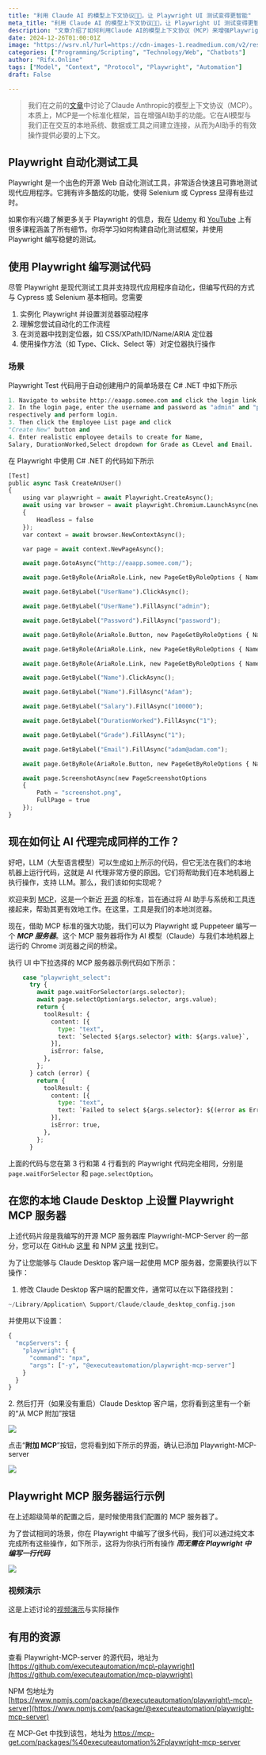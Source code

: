 ```yaml
---
title: "利用 Claude AI 的模型上下文协议🤖🧠，让 Playwright UI 测试变得更智能"
meta_title: "利用 Claude AI 的模型上下文协议🤖🧠，让 Playwright UI 测试变得更智能"
description: "文章介绍了如何利用Claude AI的模型上下文协议（MCP）来增强Playwright自动化测试工具的智能化。MCP为AI助手与本地系统之间提供了标准化的连接，允许AI执行自动化测试而无需手动编写代码。通过设置MCP服务器，用户可以通过简单的文本指令来执行复杂的测试场景，提升了自动化测试的效率和便利性。文章还提供了相关代码示例和资源链接，帮助用户实现这一功能。"
date: 2024-12-26T01:00:01Z
image: "https://wsrv.nl/?url=https://cdn-images-1.readmedium.com/v2/resize:fit:800/1*PNlck4usjMCE6Zh2lpDH7g.gif?output=gif&n=50"
categories: ["Programming/Scripting", "Technology/Web", "Chatbots"]
author: "Rifx.Online"
tags: ["Model", "Context", "Protocol", "Playwright", "Automation"]
draft: False

---
```




> 我们在之前的[文章](https://medium.com/executeautomation/model-context-protocol-open-source-real-time-data-bridging-for-llms-%EF%B8%8F-684a4a5c9fba)中讨论了Claude Anthropic的模型上下文协议（MCP）。本质上，MCP是一个标准化框架，旨在增强AI助手的功能。它在AI模型与我们正在交互的本地系统、数据或工具之间建立连接，从而为AI助手的有效操作提供必要的上下文。

## Playwright 自动化测试工具

Playwright 是一个出色的开源 Web 自动化测试工具，非常适合快速且可靠地测试现代应用程序。它拥有许多酷炫的功能，使得 Selenium 或 Cypress 显得有些过时。

如果你有兴趣了解更多关于 Playwright 的信息，我在 [Udemy](https://www.udemy.com/course/framework-development-with-playwright-dotnet/) 和 [YouTube](https://www.youtube.com/watch?v=gUu1QzIgO7U&list=PL6tu16kXT9PpjrdzWslhcb4KXFB-kdmVe) 上有很多课程涵盖了所有细节。你将学习如何构建自动化测试框架，并使用 Playwright 编写稳健的测试。

## 使用 Playwright 编写测试代码

尽管 Playwright 是现代测试工具并支持现代应用程序自动化，但编写代码的方式与 Cypress 或 Selenium 基本相同。您需要

1. 实例化 Playwright 并设置浏览器驱动程序
2. 理解您尝试自动化的工作流程
3. 在浏览器中找到定位器，如 CSS/XPath/ID/Name/ARIA 定位器
4. 使用操作方法（如 Type、Click、Select 等）对定位器执行操作

### 场景

Playwright Test 代码用于自动创建用户的简单场景在 C# .NET 中如下所示

```python
1. Navigate to website http://eaapp.somee.com and click the login link. 
2. In the login page, enter the username and password as "admin" and "password" 
respectively and perform login. 
3. Then click the Employee List page and click 
"Create New" button and 
4. Enter realistic employee details to create for Name, 
Salary, DurationWorked,Select dropdown for Grade as CLevel and Email.
```
在 Playwright 中使用 C# .NET 的代码如下所示

```python
[Test]
public async Task CreateAnUser()
{
    using var playwright = await Playwright.CreateAsync();
    await using var browser = await playwright.Chromium.LaunchAsync(new BrowserTypeLaunchOptions
    {
        Headless = false
    });
    var context = await browser.NewContextAsync();

    var page = await context.NewPageAsync();

    await page.GotoAsync("http://eaapp.somee.com/");

    await page.GetByRole(AriaRole.Link, new PageGetByRoleOptions { Name = "Login" }).ClickAsync();

    await page.GetByLabel("UserName").ClickAsync();

    await page.GetByLabel("UserName").FillAsync("admin");

    await page.GetByLabel("Password").FillAsync("password");

    await page.GetByRole(AriaRole.Button, new PageGetByRoleOptions { Name = "Log in" }).ClickAsync();

    await page.GetByRole(AriaRole.Link, new PageGetByRoleOptions { Name = "Employee List" }).ClickAsync();

    await page.GetByRole(AriaRole.Link, new PageGetByRoleOptions { Name = "Create New" }).ClickAsync();

    await page.GetByLabel("Name").ClickAsync();

    await page.GetByLabel("Name").FillAsync("Adam");

    await page.GetByLabel("Salary").FillAsync("10000");

    await page.GetByLabel("DurationWorked").FillAsync("1");

    await page.GetByLabel("Grade").FillAsync("1");

    await page.GetByLabel("Email").FillAsync("adam@adam.com");

    await page.GetByRole(AriaRole.Button, new PageGetByRoleOptions { Name = "Create" }).ClickAsync();

    await page.ScreenshotAsync(new PageScreenshotOptions
    {
        Path = "screenshot.png",
        FullPage = true
    });
}
```

## 现在如何让 AI 代理完成同样的工作？

好吧，LLM（大型语言模型）可以生成如上所示的代码，但它无法在我们的本地机器上运行代码，这就是 AI 代理非常方便的原因。它们将帮助我们在本地机器上执行操作，支持 LLM。那么，我们该如何实现呢？

欢迎来到 [MCP](http://modelcontextprotocol.io)，这是一个新近 [开源](https://github.com/modelcontextprotocol/servers) 的标准，旨在通过将 AI 助手与系统和工具连接起来，帮助其更有效地工作。在这里，工具是我们的本地浏览器。



现在，借助 MCP 标准的强大功能，我们可以为 Playwright 或 Puppeteer 编写一个 ***MCP 服务器***。这个 MCP 服务器将作为 AI 模型（Claude）与我们本地机器上运行的 Chrome 浏览器之间的桥梁。

执行 UI 中下拉选择的 MCP 服务器示例代码如下所示：

```python
    case "playwright_select":
      try {
        await page.waitForSelector(args.selector);
        await page.selectOption(args.selector, args.value);
        return {
          toolResult: {
            content: [{
              type: "text",
              text: `Selected ${args.selector} with: ${args.value}`,
            }],
            isError: false,
          },
        };
      } catch (error) {
        return {
          toolResult: {
            content: [{
              type: "text",
              text: `Failed to select ${args.selector}: ${(error as Error).message}`,
            }],
            isError: true,
          },
        };
      }
```
上面的代码与您在第 3 行和第 4 行看到的 Playwright 代码完全相同，分别是 `page.waitForSelector` 和 `page.selectOption`。

## 在您的本地 Claude Desktop 上设置 Playwright MCP 服务器

上述代码片段是我编写的开源 MCP 服务器库 Playwright\-MCP\-Server 的一部分，您可以在 GitHub [这里](https://github.com/executeautomation/mcp-playwright/tree/main) 和 NPM [这里](https://www.npmjs.com/package/@executeautomation/playwright-mcp-server) 找到它。

为了让您能够与 Claude Desktop 客户端一起使用 MCP 服务器，您需要执行以下操作：

1. 修改 Claude Desktop 客户端的配置文件，通常可以在以下路径找到：

```python
~/Library/Application\ Support/Claude/claude_desktop_config.json
```
并使用以下设置：

```python
{
  "mcpServers": {
    "playwright": {
      "command": "npx",
      "args": ["-y", "@executeautomation/playwright-mcp-server"]
    }
  }
}
```
2\. 然后打开（如果没有重启）Claude Desktop 客户端，您将看到这里有一个新的“从 MCP 附加”按钮

![](https://wsrv.nl/?url=https://cdn-images-1.readmedium.com/v2/resize:fit:800/1*kha1-cHK7IWUskBQ5ckCoA.png)

点击“**附加 MCP**”按钮，您将看到如下所示的界面，确认已添加 Playwright\-MCP\-server

![](https://wsrv.nl/?url=https://cdn-images-1.readmedium.com/v2/resize:fit:800/1*8QLKq-SAWOB1-NsywPbRng.png)

## Playwright MCP 服务器运行示例

在上述超级简单的配置之后，是时候使用我们配置的 MCP 服务器了。

为了尝试相同的场景，你在 Playwright 中编写了很多代码，我们可以通过纯文本完成所有这些操作，如下所示，这将为你执行所有操作 ***而无需在 Playwright 中编写一行代码***

![](https://wsrv.nl/?url=https://cdn-images-1.readmedium.com/v2/resize:fit:800/1*gWNUOfkI3MmId7-sgIbfWg.png)

### 视频演示

这是上述讨论的[视频演示](https://www.youtube.com/watch?v=8CcgFUE16HM)与实际操作

## 有用的资源

查看 Playwright\-MCP\-server 的源代码，地址为 [https://github.com/executeautomation/mcp\-playwright](https://github.com/executeautomation/mcp-playwright)

NPM 包地址为 [https://www.npmjs.com/package/@executeautomation/playwright\-mcp\-server](https://www.npmjs.com/package/@executeautomation/playwright-mcp-server)

在 MCP\-Get 中找到该包，地址为 [https://mcp\-get.com/packages/%40executeautomation%2Fplaywright\-mcp\-server](https://mcp-get.com/packages/%40executeautomation%2Fplaywright-mcp-server)

